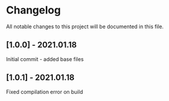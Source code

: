 # Changelog
All notable changes to this project will be documented in this file.

## [1.0.0] - 2021.01.18
Initial commit - added base files

## [1.0.1] - 2021.01.18
Fixed compilation error on build